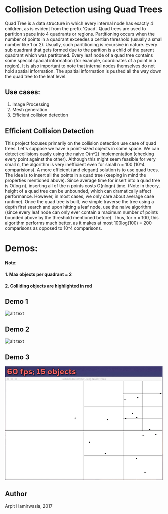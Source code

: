 # Collision Detection using Quad Trees

Quad Tree is a data structure in which every internal node has exactly 4 children, as is evident from the prefix 'Quad'. Quad trees are used to partition space into 4 quadrants or regions. Partitioning occurs when the number of points in a quadrant exceedes a certian threshold (usually a small number like 1 or 2). Usually, such parititioning is recursive in nature. Every sub quadrant that gets formed due to the parition is a child of the parent quadrant which was partitoned. Every leaf node of a quad tree contains some special spacial information (for example, coordinates of a point in a region). It is also important to note that internal nodes themselves do not hold spatial information. The spaitial information is pushed all the way down the quad tree to the leaf level.

## Use cases:

1. Image Processing
2. Mesh generation
3. Efficient collision detection

## Efficient Collision Detection
This project focuses primarily on the collision detection use case of quad trees. Let's suppose we have n point-sized objects in some space. We can detect collisions easily using the naive O(n^2) implementation (checking every point against the other). Although this might seem feasible for very small n, the algorithm is very inefficient even for small n = 100 (10^4 comparisions). A more efficient (and elegant) solution is to use quad trees. The idea is to insert all the points in a quad tree (keeping in mind the properties mentioned above). Since average time for insert into a quad tree is O(log n), inserting all of the n points costs O(nlogn) time. (Note in theory, height of a quad tree can be unbounded, which can dramatically affect performance. However, in most cases, we only care about average case runtime). Once the quad tree is built, we simple traverse the tree using a depth first search and upon hitting a leaf node, use the naive algorithm (since every leaf node can only ever contain a maximum number of points bounded above by the threshold mentioned before). Thus, for n = 100, this algorithm performs much better, as it makes at most 100log(100) = 200 comparisons as opposed to 10^4 comparisons. 

# Demos:

#### Note:
#### 1. Max objects per quadrant = 2
#### 2. Colliding objects are highlighted in red

## Demo 1
![alt text](https://github.com/arp001/Collision-Detection-using-Quad-Trees/blob/cd-qd/80fps200objs.gif)
## Demo 2
![alt text](https://github.com/arp001/Collision-Detection-using-Quad-Trees/blob/cd-qd/25fps100objs.gif)
## Demo 3
![alt text](https://github.com/arp001/Collision-Detection-using-Quad-Trees/blob/cd-qd/60fps15objs.gif)

## Author

Arpit Hamirwasia, 2017
